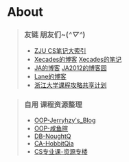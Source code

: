 # About

> ### 友链  朋友们~(*^▽^*)
> - [ZJU CS笔记大索引](https://isshikihugh.github.io/zju-cs-asio)
> - [Xecades的博客](https://blog.xecades.xyz/) [Xecades的笔记](https://note.xecades.xyz/)
> - [JA的博客](https://ja101617.github.io/) [JA2012的博客园](https://www.cnblogs.com/JA2012)
> - [Lane的博客](http://lane-home.top)
> - [浙江大学课程攻略共享计划](https://github.com/QSCTech/zju-icicles)

> ### 自用 课程资源整理
> - [OOP-Jerryhzy's_Blog](https://blog.jerryhzy.top/oop-lec1-using-object/)
> - [OOP-咸鱼暄](https://xuan-insr.github.io/cpp/cpp_restart/)
> - [DB-NoughtQ](https://note.noughtq.top/system/db/)
> - [CA-HobbitQia](https://hobbitqia.github.io/notebook/CA/)
> - [CS专业课-资源专楼](https://www.cc98.org/topic/5939104)